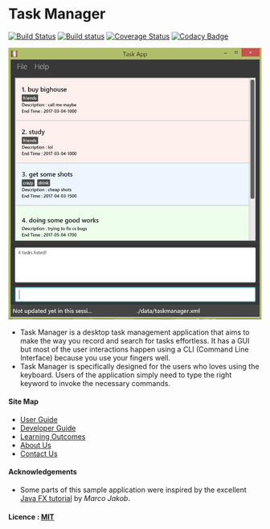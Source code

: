 # Task Manager

[![Build Status](https://travis-ci.org/CS2103JAN2017-T16-B1/main.svg?branch=master)](https://travis-ci.org/CS2103JAN2017-T16-B1/main)
[![Build status](https://ci.appveyor.com/api/projects/status/hwh1fapcn89omt1b?svg=true)](https://ci.appveyor.com/project/bennettgo/main)
[![Coverage Status](https://coveralls.io/repos/github/CS2103JAN2017-T16-B1/main/badge.svg?branch=master)](https://coveralls.io/github/CS2103JAN2017-T16-B1/main?branch=master)
[![Codacy Badge](https://api.codacy.com/project/badge/Grade/ecf91cb3b28b44bf924a1b13089c0b3a)](https://www.codacy.com/app/bennettgo/main?utm_source=github.com&amp;utm_medium=referral&amp;utm_content=CS2103JAN2017-T16-B1/main&amp;utm_campaign=Badge_Grade)

<img src="docs/images/GUI.PNG" width="600">

* Task Manager is a desktop task management application that aims to make the way you record and search for tasks effortless. It has a GUI but most of the user interactions happen using
  a CLI (Command Line Interface) because you use your fingers well.
* Task Manager is specifically designed for the users who loves using the keyboard. Users of the application simply need to type the right keyword to invoke the necessary commands.


#### Site Map
* [User Guide](docs/UserGuide.md)
* [Developer Guide](docs/DeveloperGuide.md)
* [Learning Outcomes](docs/LearningOutcomes.md)
* [About Us](docs/AboutUs.md)
* [Contact Us](docs/ContactUs.md)


#### Acknowledgements

* Some parts of this sample application were inspired by the excellent
  [Java FX tutorial](http://code.makery.ch/library/javafx-8-tutorial/) by *Marco Jakob*.


#### Licence : [MIT](LICENSE)

